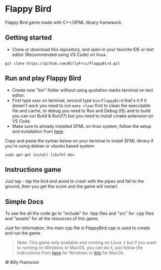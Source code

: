 # Flappy Bird

Flappy Bird game made with C++/SFML library framework.

## Getting started

- Clone or download this repository, and open in your favorite IDE or text editor (Recommended using VS Code) on linux.

```
git clone https://github.com/BillyFrcs/FlappyBird.git
```

## Run and play Flappy Bird

- Create new "bin" folder without using quotation marks terminal on text editor.
- First type `make` on terminal, second type `bin/FlappyBird` that's it if it doesn't work you need to run `make clean` first to clean the executable file and cache, to debug you need to Run and Debug (f5) and to build you can run Build & Run(f7) but you need to install cmake extension on VS Code.
- Make sure to already installed SFML on linux system, follow the setup and installation from [here](https://www.sfml-dev.org/tutorials/2.5/start-linux.php).

Copy and paste the syntax below on your terminal to install SFML library if you're using debian or ubuntu based system.

```
sudo apt-get install libsfml-dev
```

## Instructions game

Just tap - tap the bird and avoid to crash with the pipes and fall to the ground, then you get the score and the game will restart.

## Simple Docs

To see the all the code go to "include" for .hpp files and "src" for .cpp files and "assets" for all the resources of this game.

Just for information, the main cpp file is FlappyBird.cpp is used to create and run the game.

> Note: This game only available and running on Linux :) but if you want to running on Windows or MacOS, you can do it, just follow the instructions from [here](https://www.sfml-dev.org/tutorials/2.5/start-windows.php) for Windows or [this](https://www.sfml-dev.org/tutorials/2.5/start-macos.php) for MacOs.

<i>© Billy Franscois</i>
